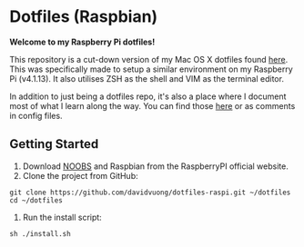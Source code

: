 # Dotfiles (Raspbian)

**Welcome to my Raspberry Pi dotfiles!**

This repository is a cut-down version of my Mac OS X dotfiles found [here](https://github.com/davidvuong/dotfiles). This was specifically made to setup a similar environment on my Raspberry Pi (v4.1.13). It also utilises ZSH as the shell and VIM as the terminal editor.

In addition to just being a dotfiles repo, it's also a place where I document most of what I learn along the way. You can find those [here](https://github.com/davidvuong/dotfiles-raspi/tree/master/docs) or as comments in config files.

## Getting Started

1. Download [NOOBS](https://www.raspberrypi.org/downloads/noobs/) and Raspbian from the RaspberryPI official website.
1. Clone the project from GitHub:

  ```
  git clone https://github.com/davidvuong/dotfiles-raspi.git ~/dotfiles
  cd ~/dotfiles
  ```

1. Run the install script:

  ```
  sh ./install.sh
  ```
